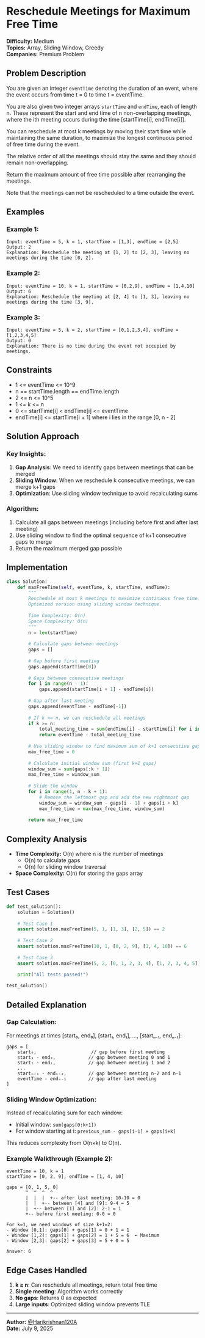 # Reschedule Meetings for Maximum Free Time

**Difficulty:** Medium  
**Topics:** Array, Sliding Window, Greedy  
**Companies:** Premium Problem

## Problem Description

You are given an integer `eventTime` denoting the duration of an event, where the event occurs from time t = 0 to time t = eventTime.

You are also given two integer arrays `startTime` and `endTime`, each of length n. These represent the start and end time of n non-overlapping meetings, where the ith meeting occurs during the time [startTime[i], endTime[i]].

You can reschedule at most k meetings by moving their start time while maintaining the same duration, to maximize the longest continuous period of free time during the event.

The relative order of all the meetings should stay the same and they should remain non-overlapping.

Return the maximum amount of free time possible after rearranging the meetings.

Note that the meetings can not be rescheduled to a time outside the event.

## Examples

### Example 1:
```
Input: eventTime = 5, k = 1, startTime = [1,3], endTime = [2,5]
Output: 2
Explanation: Reschedule the meeting at [1, 2] to [2, 3], leaving no meetings during the time [0, 2].
```

### Example 2:
```
Input: eventTime = 10, k = 1, startTime = [0,2,9], endTime = [1,4,10]
Output: 6
Explanation: Reschedule the meeting at [2, 4] to [1, 3], leaving no meetings during the time [3, 9].
```

### Example 3:
```
Input: eventTime = 5, k = 2, startTime = [0,1,2,3,4], endTime = [1,2,3,4,5]
Output: 0
Explanation: There is no time during the event not occupied by meetings.
```

## Constraints
- 1 <= eventTime <= 10^9
- n == startTime.length == endTime.length
- 2 <= n <= 10^5
- 1 <= k <= n
- 0 <= startTime[i] < endTime[i] <= eventTime
- endTime[i] <= startTime[i + 1] where i lies in the range [0, n - 2]

## Solution Approach

### Key Insights:
1. **Gap Analysis**: We need to identify gaps between meetings that can be merged
2. **Sliding Window**: When we reschedule k consecutive meetings, we can merge k+1 gaps
3. **Optimization**: Use sliding window technique to avoid recalculating sums

### Algorithm:
1. Calculate all gaps between meetings (including before first and after last meeting)
2. Use sliding window to find the optimal sequence of k+1 consecutive gaps to merge
3. Return the maximum merged gap possible

## Implementation

```python
class Solution:
    def maxFreeTime(self, eventTime, k, startTime, endTime):
        """
        Reschedule at most k meetings to maximize continuous free time.
        Optimized version using sliding window technique.
        
        Time Complexity: O(n)
        Space Complexity: O(n)
        """
        n = len(startTime)
        
        # Calculate gaps between meetings
        gaps = []
        
        # Gap before first meeting
        gaps.append(startTime[0])
        
        # Gaps between consecutive meetings
        for i in range(n - 1):
            gaps.append(startTime[i + 1] - endTime[i])
        
        # Gap after last meeting
        gaps.append(eventTime - endTime[-1])
        
        # If k >= n, we can reschedule all meetings
        if k >= n:
            total_meeting_time = sum(endTime[i] - startTime[i] for i in range(n))
            return eventTime - total_meeting_time
        
        # Use sliding window to find maximum sum of k+1 consecutive gaps
        max_free_time = 0
        
        # Calculate initial window sum (first k+1 gaps)
        window_sum = sum(gaps[:k + 1])
        max_free_time = window_sum
        
        # Slide the window
        for i in range(1, n - k + 1):
            # Remove the leftmost gap and add the new rightmost gap
            window_sum = window_sum - gaps[i - 1] + gaps[i + k]
            max_free_time = max(max_free_time, window_sum)
        
        return max_free_time
```

## Complexity Analysis

- **Time Complexity:** O(n) where n is the number of meetings
  - O(n) to calculate gaps
  - O(n) for sliding window traversal
- **Space Complexity:** O(n) for storing the gaps array

## Test Cases

```python
def test_solution():
    solution = Solution()
    
    # Test Case 1
    assert solution.maxFreeTime(5, 1, [1, 3], [2, 5]) == 2
    
    # Test Case 2
    assert solution.maxFreeTime(10, 1, [0, 2, 9], [1, 4, 10]) == 6
    
    # Test Case 3
    assert solution.maxFreeTime(5, 2, [0, 1, 2, 3, 4], [1, 2, 3, 4, 5]) == 0
    
    print("All tests passed!")

test_solution()
```

## Detailed Explanation

### Gap Calculation:
For meetings at times [start₀, end₀], [start₁, end₁], ..., [startₙ₋₁, endₙ₋₁]:

```
gaps = [
    start₀,                    // gap before first meeting
    start₁ - end₀,            // gap between meeting 0 and 1
    start₂ - end₁,            // gap between meeting 1 and 2
    ...
    startₙ₋₁ - endₙ₋₂,        // gap between meeting n-2 and n-1
    eventTime - endₙ₋₁        // gap after last meeting
]
```

### Sliding Window Optimization:
Instead of recalculating sum for each window:
- Initial window: `sum(gaps[0:k+1])`
- For window starting at i: `previous_sum - gaps[i-1] + gaps[i+k]`

This reduces complexity from O(n×k) to O(n).

### Example Walkthrough (Example 2):
```
eventTime = 10, k = 1
startTime = [0, 2, 9], endTime = [1, 4, 10]

gaps = [0, 1, 5, 0]
       ^  ^  ^  ^
       |  |  |  +-- after last meeting: 10-10 = 0
       |  |  +-- between [4] and [9]: 9-4 = 5
       |  +-- between [1] and [2]: 2-1 = 1
       +-- before first meeting: 0-0 = 0

For k=1, we need windows of size k+1=2:
- Window [0,1]: gaps[0] + gaps[1] = 0 + 1 = 1
- Window [1,2]: gaps[1] + gaps[2] = 1 + 5 = 6  ← Maximum
- Window [2,3]: gaps[2] + gaps[3] = 5 + 0 = 5

Answer: 6
```

## Edge Cases Handled
1. **k ≥ n**: Can reschedule all meetings, return total free time
2. **Single meeting**: Algorithm works correctly
3. **No gaps**: Returns 0 as expected
4. **Large inputs**: Optimized sliding window prevents TLE

---

**Author:** [@Harikrishnan120A](https://github.com/Harikrishnan120A)  
**Date:** July 9, 2025
